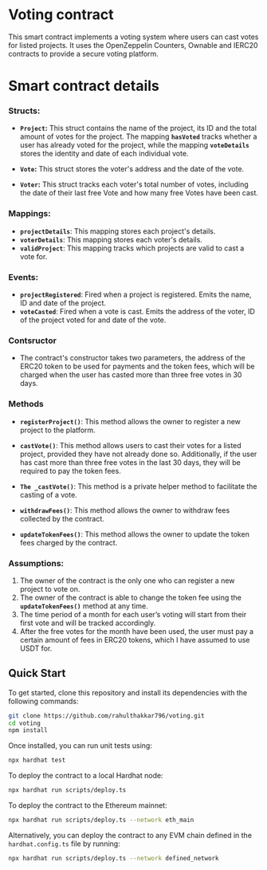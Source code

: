 # Voting contract

This smart contract implements a voting system where users can cast votes for listed projects. It uses the OpenZeppelin Counters, Ownable and IERC20 contracts to provide a secure voting platform.

# Smart contract details

### Structs:

- **`Project`:** This struct contains the name of the project, its ID and the total amount of votes for the project. The mapping **`hasVoted`** tracks whether a user has already voted for the project, while the mapping **`voteDetails`** stores the identity and date of each individual vote.

- **`Vote`:** This struct stores the voter's address and the date of the vote.

- **`Voter`:** This struct tracks each voter's total number of votes, including the date of their last free Vote and how many free Votes have been cast.

### Mappings:

- **`projectDetails`**: This mapping stores each project's details.
- **`voterDetails`**: This mapping stores each voter's details.
- **`validProject`**: This mapping tracks which projects are valid to cast a vote for.

### Events:

- **`projectRegistered`**: Fired when a project is registered. Emits the name, ID and date of the project.
- **`voteCasted`**: Fired when a vote is cast. Emits the address of the voter, ID of the project voted for and date of the vote.

### Contsructor

- The contract's constructor takes two parameters, the address of the ERC20 token to be used for payments and the token fees, which will be charged when the user has casted more than three free votes in 30 days.

### Methods

- **`registerProject()`**: This method allows the owner to register a new project to the platform.

- **`castVote()`**: This method allows users to cast their votes for a listed project, provided they have not already done so. Additionally, if the user has cast more than three free votes in the last 30 days, they will be required to pay the token fees.

- **`The _castVote()`**: This method is a private helper method to facilitate the casting of a vote.

- **`withdrawFees()`**: This method allows the owner to withdraw fees collected by the contract.

- **`updateTokenFees()`**: This method allows the owner to update the token fees charged by the contract.

### Assumptions:

1. The owner of the contract is the only one who can register a new project to vote on.
2. The owner of the contract is able to change the token fee using the **`updateTokenFees()`** method at any time.
3. The time period of a month for each user’s voting will start from their first vote and will be tracked accordingly.
4. After the free votes for the month have been used, the user must pay a certain amount of fees in ERC20 tokens, which I have assumed to use USDT for.

## Quick Start

To get started, clone this repository and install its dependencies with the following commands:

```sh
git clone https://github.com/rahulthakkar796/voting.git
cd voting
npm install
```

Once installed, you can run unit tests using:

```sh
npx hardhat test
```

To deploy the contract to a local Hardhat node:

```sh
npx hardhat run scripts/deploy.ts
```

To deploy the contract to the Ethereum mainnet:

```sh
npx hardhat run scripts/deploy.ts --network eth_main
```

Alternatively, you can deploy the contract to any EVM chain defined in the `hardhat.config.ts` file by running:

```sh
npx hardhat run scripts/deploy.ts --network defined_network
```
